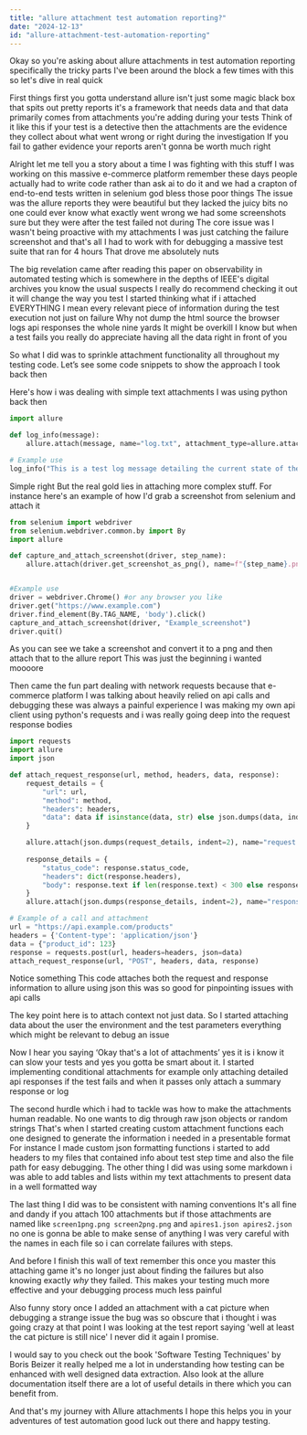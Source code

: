 ```yaml
---
title: "allure attachment test automation reporting?"
date: "2024-12-13"
id: "allure-attachment-test-automation-reporting"
---
```


Okay so you're asking about allure attachments in test automation reporting specifically the tricky parts I've been around the block a few times with this so let's dive in real quick

First things first you gotta understand allure isn't just some magic black box that spits out pretty reports it's a framework that needs data and that data primarily comes from attachments you're adding during your tests Think of it like this if your test is a detective then the attachments are the evidence they collect about what went wrong or right during the investigation If you fail to gather evidence your reports aren't gonna be worth much right

Alright let me tell you a story about a time I was fighting with this stuff I was working on this massive e-commerce platform remember these days people actually had to write code rather than ask ai to do it and we had a crapton of end-to-end tests written in selenium god bless those poor things The issue was the allure reports they were beautiful but they lacked the juicy bits no one could ever know what exactly went wrong we had some screenshots sure but they were after the test failed not during The core issue was I wasn't being proactive with my attachments I was just catching the failure screenshot and that's all I had to work with for debugging a massive test suite that ran for 4 hours That drove me absolutely nuts

The big revelation came after reading this paper on observability in automated testing which is somewhere in the depths of IEEE's digital archives you know the usual suspects I really do recommend checking it out it will change the way you test I started thinking what if i attached EVERYTHING I mean every relevant piece of information during the test execution not just on failure Why not dump the html source the browser logs api responses the whole nine yards It might be overkill I know but when a test fails you really do appreciate having all the data right in front of you

So what I did was to sprinkle attachment functionality all throughout my testing code. Let’s see some code snippets to show the approach I took back then

Here's how i was dealing with simple text attachments I was using python back then

```python
import allure

def log_info(message):
    allure.attach(message, name="log.txt", attachment_type=allure.attachment_type.TEXT)

# Example use
log_info("This is a test log message detailing the current state of the application")
```

Simple right But the real gold lies in attaching more complex stuff. For instance here's an example of how I'd grab a screenshot from selenium and attach it

```python
from selenium import webdriver
from selenium.webdriver.common.by import By
import allure

def capture_and_attach_screenshot(driver, step_name):
    allure.attach(driver.get_screenshot_as_png(), name=f"{step_name}.png", attachment_type=allure.attachment_type.PNG)


#Example use
driver = webdriver.Chrome() #or any browser you like
driver.get("https://www.example.com")
driver.find_element(By.TAG_NAME, 'body').click()
capture_and_attach_screenshot(driver, "Example_screenshot")
driver.quit()

```

As you can see we take a screenshot and convert it to a png and then attach that to the allure report This was just the beginning i wanted moooore

Then came the fun part dealing with network requests because that e-commerce platform I was talking about heavily relied on api calls and debugging these was always a painful experience I was making my own api client using python's requests and i was really going deep into the request response bodies

```python
import requests
import allure
import json

def attach_request_response(url, method, headers, data, response):
    request_details = {
        "url": url,
        "method": method,
        "headers": headers,
        "data": data if isinstance(data, str) else json.dumps(data, indent=2)
    }

    allure.attach(json.dumps(request_details, indent=2), name="request.json", attachment_type=allure.attachment_type.JSON)
    
    response_details = {
        "status_code": response.status_code,
        "headers": dict(response.headers),
        "body": response.text if len(response.text) < 300 else response.text[0:299] + " ..."
    }
    allure.attach(json.dumps(response_details, indent=2), name="response.json", attachment_type=allure.attachment_type.JSON)

# Example of a call and attachment
url = "https://api.example.com/products"
headers = {'Content-type': 'application/json'}
data = {"product_id": 123}
response = requests.post(url, headers=headers, json=data)
attach_request_response(url, "POST", headers, data, response)
```

Notice something This code attaches both the request and response information to allure using json this was so good for pinpointing issues with api calls

The key point here is to attach context not just data. So I started attaching data about the user the environment and the test parameters everything which might be relevant to debug an issue

Now I hear you saying ‘Okay that's a lot of attachments’ yes it is i know it can slow your tests and yes you gotta be smart about it. I started implementing conditional attachments for example only attaching detailed api responses if the test fails and when it passes only attach a summary response or log

The second hurdle which i had to tackle was how to make the attachments human readable. No one wants to dig through raw json objects or random strings That's when I started creating custom attachment functions each one designed to generate the information i needed in a presentable format For instance I made custom json formatting functions i started to add headers to my files that contained info about test step time and also the file path for easy debugging. The other thing I did was using some markdown i was able to add tables and lists within my text attachments to present data in a well formatted way

The last thing I did was to be consistent with naming conventions It's all fine and dandy if you attach 100 attachments but if those attachments are named like `screen1png.png screen2png.png` and `apires1.json apires2.json` no one is gonna be able to make sense of anything I was very careful with the names in each file so i can correlate failures with steps.

And before I finish this wall of text remember this once you master this attaching game it's no longer just about finding the failures but also knowing exactly *why* they failed. This makes your testing much more effective and your debugging process much less painful

Also funny story once I added an attachment with a cat picture when debugging a strange issue the bug was so obscure that i thought i was going crazy at that point I was looking at the test report saying 'well at least the cat picture is still nice' I never did it again I promise.

I would say to you check out the book 'Software Testing Techniques' by Boris Beizer it really helped me a lot in understanding how testing can be enhanced with well designed data extraction. Also look at the allure documentation itself there are a lot of useful details in there which you can benefit from.

And that's my journey with Allure attachments I hope this helps you in your adventures of test automation good luck out there and happy testing.
